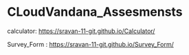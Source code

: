 # CLoudVandana_Assesmensts
calculator: https://sravan-11-git.github.io/Calculator/   

Survey_Form : https://sravan-11-git.github.io/Survey_Form/
